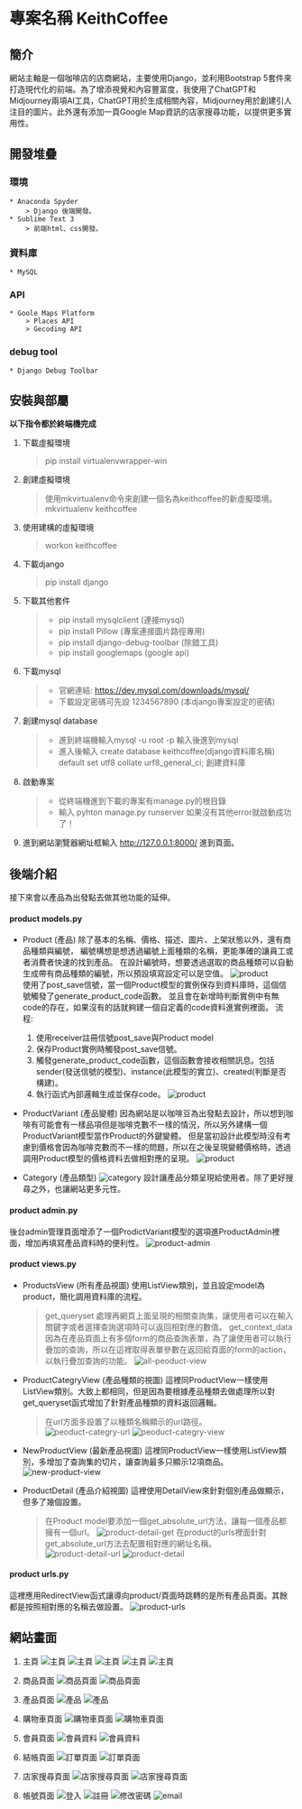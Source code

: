 # 專案名稱 KeithCoffee

## 簡介
網站主軸是一個咖啡店的店商網站，主要使用Django，並利用Bootstrap 5套件來打造現代化的前端。為了增添視覺和內容豐富度，我使用了ChatGPT和Midjourney兩項AI工具，ChatGPT用於生成相關內容，Midjourney用於創建引人注目的圖片。此外還有添加一頁Google Map資訊的店家搜尋功能，以提供更多實用性。

## 開發堆疊
### 環境
    * Anaconda Spyder
        > Django 後端開發。
    * Sublime Text 3
        > 前端html、css開發。
### 資料庫
    * MySQL
### API
    * Goole Maps Platform
        > Places API
        > Gecoding API
### debug tool
    * Django Debug Toolbar


## 安裝與部屬
**以下指令都於終端機完成**

1. 下載虛擬環境
    > pip install virtualenvwrapper-win
2. 創建虛擬環境
    > 使用mkvirtualenv命令來創建一個名為keithcoffee的新虛擬環境。
    > mkvirtualenv keithcoffee 
3. 使用建構的虛擬環境
    > workon keithcoffee
4. 下載django
    > pip install django
5. 下載其他套件
    > * pip install mysqlclient (連接mysql)
    > * pip install Pillow (專案連接圖片路徑專用)
    > * pip install django-debug-toolbar (除錯工具)
    > * pip install googlemaps (google api)
6. 下載mysql 
    > * 官網連結: https://dev.mysql.com/downloads/mysql/
    > * 下載設定密碼可先設 1234567890 (本django專案設定的密碼)
7. 創建mysql database
    > * 進到終端機輸入mysql -u root -p 輸入後進到mysql
    > * 進入後輸入 create database keithcoffee(django資料庫名稱) default set utf8 collate urf8_general_ci; 創建資料庫
8. 啟動專案
    > * 從終端機進到下載的專案有manage.py的根目錄
    > * 輸入 pyhton manage.py runserver 如果沒有其他error就啟動成功了！
9. 進到網站瀏覽器網址框輸入 http://127.0.0.1:8000/ 進到頁面。


## 後端介紹
接下來會以產品為出發點去做其他功能的延伸。
#### product models.py
* Product (產品)
    除了基本的名稱、價格、描述、圖片、上架狀態以外，還有商品種類與編號， 
    編號構想是想透過編號上面種類的名稱，更能準確的讓員工或者消費者快速的找到產品。
    在設計編號時，想要透過選取的商品種類可以自動生成帶有商品種類的編號，所以預設填寫設定可以是空值。
    ![product](./readme_image/product/product_model1.png)       
    使用了post_save信號，當一個Product模型的實例保存到資料庫時，這個信號觸發了generate_product_code函數。
    並且會在新增時判斷實例中有無code的存在，如果沒有的話就夠建一個自定義的code資料進實例裡面。
    流程: 
    1. 使用receiver註冊信號post_save與Product model
    2. 保存Product實例時觸發post_save信號。 
    3. 觸發generate_product_code函數，這個函數會接收相關訊息。包括sender(發送信號的模型)、instance(此模型的實立)、created(判斷是否構建)。
    4. 執行函式內部邏輯生成並保存code。
    ![product](./readme_image/product/product_model2.png) 

* ProductVariant (產品變體)
    因為網站是以咖啡豆為出發點去設計，所以想到咖啡有可能會有一樣品項但是咖啡克數不一樣的情況，所以另外建構一個ProductVariant模型當作Product的外鍵變體。
    但是當初設計此模型時沒有考慮到價格會因為咖啡克數而不一樣的問題，所以在之後呈現變體價格時，透過調用Product模型的價格資料去做相對應的呈現。
    ![product](./readme_image/product/productvariant_model.png) 

* Category (產品類型)
    ![category](./readme_image/product/category_model.png)
    設計讓產品分類呈現給使用者。除了更好搜尋之外，也讓網站更多元性。

#### product admin.py
後台admin管理頁面增添了一個ProdictVariant模型的選項進ProductAdmin裡面，增加再填寫產品資料時的便利性。
![product-admin](./readme_image/product/product_admin.png) 

#### product views.py
* ProductsView (所有產品視圖)
使用ListView類別，並且設定model為product，簡化調用資料庫的流程。
    > get_queryset 處理再網頁上面呈現的相關查詢集，讓使用者可以在輸入關鍵字或者選擇查詢選項時可以返回相對應的數值。
    > get_context_data 因為在產品頁面上有多個form的商品查詢表單，為了讓使用者可以執行疊加的查詢，所以在這裡取得表單參數在返回給頁面的form的action，以執行疊加查詢的功能。
![all-peoduct-view](./readme_image/product/all_peoduct_view.png)

* ProductCategryView (產品種類的視圖)
這裡同ProductView一樣使用ListView類別。大致上都相同，但是因為要根據產品種類去做處理所以對get_queryset函式增加了針對產品種類的資料返回邏輯。
    > 在url方面多設置了以種類名稱顯示的url路徑。
    ![peoduct-categry-url](./readme_image/product/category_url.png)
![peoduct-categry-view](./readme_image/product/product_category_view.png)

* NewProductView (最新產品視圖)
這裡同ProductView一樣使用ListView類別，多增加了查詢集的切片，讓查詢最多只顯示12項商品。
![new-product-view](./readme_image/product/new_product_view.png)

* ProductDetail (產品介紹視圖)
這裡使用DetailView來針對個別產品做顯示，但多了幾個設置。
    > 在Product model要添加一個get_absolute_url方法，讓每一個產品都擁有一個url。
    ![product-detail-get](./readme_image//product/get_absolute_url.png)
    > 在product的urls裡面針對get_absolute_url方法去配置相對應的網址名稱。
    ![product-detail-url](./readme_image//product/product_detail_url.png)
![product-detail](./readme_image//product/product_detail_view.png)

#### product urls.py
這裡應用RedirectView函式讓導向product/頁面時跳轉的是所有產品頁面。其餘都是按照相對應的名稱去做設置。
![product-urls](./readme_image//product/product_urls.png)


## 網站畫面
1. 主頁
![主頁](./readme_image/home_page1.png)
![主頁](./readme_image/home_page2.png)
![主頁](./readme_image/home_page3.png)
![主頁](./readme_image/home_page4.png)
![主頁](./readme_image/home_page5.png)

2. 商品頁面
![商品頁面](./readme_image/product_page1.png)
![商品頁面](./readme_image/product_page2.png)

3. 產品頁面
![產品](./readme_image/product_detail1.png)
![產品](./readme_image/product_detail2.png)

4. 購物車頁面
![購物車頁面](./readme_image/cart1.png)
![購物車頁面](./readme_image/cart2.png)

5. 會員頁面
![會員資料](./readme_image/account1.png)
![會員資料](./readme_image/account2.png)

6. 結帳頁面
![訂單頁面](./readme_image/checkout1.png)
![訂單頁面](./readme_image/checkout2.png)

7. 店家搜尋頁面
![店家搜尋頁面](./readme_image/store_search1.png)
![店家搜尋頁面](./readme_image/store_search2.png)

8. 帳號頁面
![登入](./readme_image/login.png)
![註冊](./readme_image/signup.png)
![修改密碼](./readme_image/reset_password.png)
![email](./readme_image/email.png)










